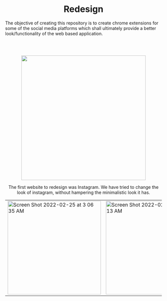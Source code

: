 <h1 align="center">Redesign</h1>

The objective of creating this repository is to create chrome extensions for some of the social media platforms which shall ultimately provide a better look/functionality of the web based application.

<br/><br/>

<div align="center">
  <img  width="400"  src="https://external-content.duckduckgo.com/iu/?u=https%3A%2F%2Fvectorified.com%2Fimages%2Finstagram-icon-text-27.png&f=1&nofb=1">
</div>
<p align="center">The first website to redesign was Instagram. We have tried to change the look of instagram, without hampering the minimalistic look it has.</>

<table>
  <tr>
    <td width="33%">
      <img width="300" alt="Screen Shot 2022-02-25 at 3 06 35 AM" src="https://user-images.githubusercontent.com/72745185/155612821-44971a6c-7c2f-40ee-b5a7-e18a2a1dd058.png">
    </td>
    <td width="33%">
      <img width="300" alt="Screen Shot 2022-02-25 at 3 08 13 AM" src="https://user-images.githubusercontent.com/72745185/155612952-e3787b1f-f905-41df-8c5e-591d2d04c9cc.png">
    </td>
    <td width="33%">
      <img width="300" alt="Screen Shot 2022-02-25 at 2 35 36 AM" src="https://user-images.githubusercontent.com/72745185/155612869-8448502f-1052-4957-832c-de50ead3bd8d.png">
    </td>
  </tr>
</table>

